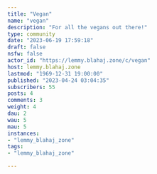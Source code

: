 ```yaml
---
title: "Vegan" 
name: "vegan"
description: "For all the vegans out there!"
type: community
date: "2023-06-19 17:59:18"
draft: false
nsfw: false
actor_id: "https://lemmy.blahaj.zone/c/vegan"
host: lemmy.blahaj.zone
lastmod: "1969-12-31 19:00:00"
published: "2023-04-24 03:04:35"
subscribers: 55
posts: 4
comments: 3
weight: 4
dau: 2
wau: 5
mau: 5
instances:
- "lemmy_blahaj_zone"
tags: 
- "lemmy_blahaj_zone"

---
```

